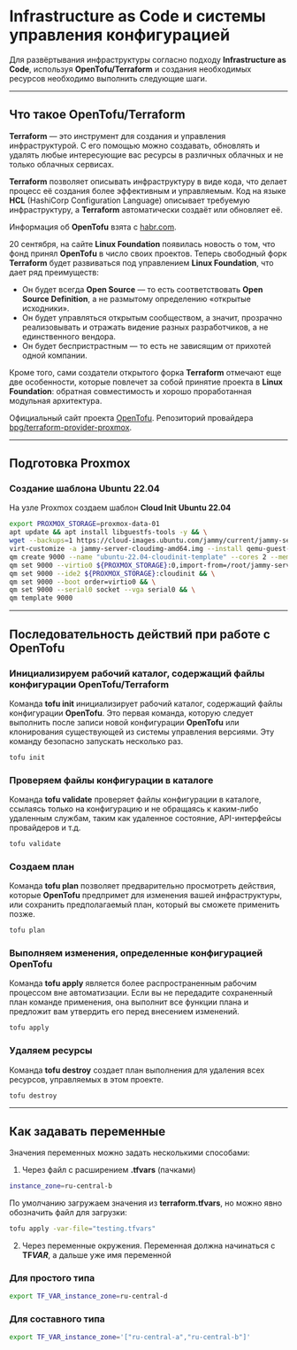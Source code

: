 # **Infrastructure as Code** и системы управления конфигурацией

Для развёртывания инфраструктуры согласно подходу **Infrastructure as Code**, используя **OpenTofu/Terraform** и создания необходимых ресурсов необходимо выполнить следующие шаги.

---

## Что такое OpenTofu/Terraform

**Terraform** — это инструмент для создания и управления инфраструктурой.
С его помощью можно создавать, обновлять и удалять любые интересующие вас ресурсы в различных облачных и не только облачных сервисах.

**Terraform** позволяет описывать инфраструктуру в виде кода, что делает процесс её создания более эффективным и управляемым.
Код на языке **HCL** (HashiCorp Configuration Language) описывает требуемую инфраструктуру, а **Terraform** автоматически создаёт или обновляет её.

Информация об **OpenTofu** взята с [habr.com](https://habr.com/ru/companies/flant/news/762356/).

20 сентября, на сайте **Linux Foundation** появилась новость о том, что фонд принял **OpenTofu** в число своих проектов.
Теперь свободный форк **Terraform** будет развиваться под управлением **Linux Foundation**, что дает ряд преимуществ:

- Он будет всегда **Open Source** — то есть соответствовать **Open Source Definition**, а не размытому определению «открытые исходники».
- Он будет управляться открытым сообществом, а значит, прозрачно реализовывать и отражать видение разных разработчиков, а не единственного вендора.
- Он будет беспристрастным — то есть не зависящим от прихотей одной компании.

Кроме того, сами создатели открытого форка **Terraform** отмечают еще две особенности, которые повлечет за собой принятие проекта в **Linux Foundation**:
обратная совместимость и хорошо проработанная модульная архитектура.

Официальный сайт проекта [OpenTofu](https://opentofu.org/).
Репозиторий провайдера [bpg/terraform-provider-proxmox](https://github.com/bpg/terraform-provider-proxmox).

---

## Подготовка Proxmox

### Создание шаблона Ubuntu 22.04

На узле Proxmox создаем шаблон **Cloud Init** **Ubuntu 22.04**

```sh
export PROXMOX_STORAGE=proxmox-data-01
apt update && apt install libguestfs-tools -y && \
wget --backups=1 https://cloud-images.ubuntu.com/jammy/current/jammy-server-cloudimg-amd64.img && \
virt-customize -a jammy-server-cloudimg-amd64.img --install qemu-guest-agent && \
qm create 9000 --name "ubuntu-22.04-cloudinit-template" --cores 2 --memory 2048 --net0 virtio,bridge=vmbr0 --scsihw virtio-scsi-pci && \
qm set 9000 --virtio0 ${PROXMOX_STORAGE}:0,import-from=/root/jammy-server-cloudimg-amd64.img && \
qm set 9000 --ide2 ${PROXMOX_STORAGE}:cloudinit && \
qm set 9000 --boot order=virtio0 && \
qm set 9000 --serial0 socket --vga serial0 && \
qm template 9000
```

---

## Последовательность действий при работе с OpenTofu

### Инициализируем рабочий каталог, содержащий файлы конфигурации OpenTofu/Terraform

Команда **tofu init** инициализирует рабочий каталог, содержащий файлы конфигурации **OpenTofu**. Это первая команда, которую следует выполнить после записи новой конфигурации **OpenTofu** или клонирования существующей из системы управления версиями. Эту команду безопасно запускать несколько раз.

```bash
tofu init
```

### Проверяем файлы конфигурации в каталоге

Команда **tofu validate** проверяет файлы конфигурации в каталоге, ссылаясь только на конфигурацию и не обращаясь к каким-либо удаленным службам, таким как удаленное состояние, API-интерфейсы провайдеров и т.д.

```bash
tofu validate
```

### Создаем план

Команда **tofu plan** позволяет предварительно просмотреть действия, которые **OpenTofu** предпримет для изменения вашей инфраструктуры, или сохранить предполагаемый план, который вы сможете применить позже.

```bash
tofu plan
```

### Выполняем изменения, определенные конфигурацией **OpenTofu**

Команда **tofu apply** является более распространенным рабочим процессом вне автоматизации. Если вы не передадите сохраненный план команде применения, она выполнит все функции плана и предложит вам утвердить его перед внесением изменений.

```bash
tofu apply
```

### Удаляем ресурсы

Команда **tofu destroy** создает план выполнения для удаления всех ресурсов, управляемых в этом проекте.

```bash
tofu destroy
```

---

## Как задавать переменные

Значения переменных можно задать несколькими способами:

1. Через файл с расширением **.tfvars** (пачками)

```bash
instance_zone=ru-central-b
```

По умолчанию загружаем значения из **terraform.tfvars**, но можно явно обозначить файл для загрузки:

```bash
tofu apply -var-file="testing.tfvars"
```

2. Через переменные окружения. Переменная должна начинаться с **TF*VAR***, а дальше уже имя переменной

### Для простого типа

```bash
export TF_VAR_instance_zone=ru-central-d
```

### Для составного типа

```bash
export TF_VAR_instance_zone='["ru-central-a","ru-central-b"]'
```
